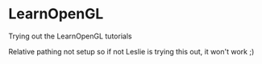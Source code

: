 # LearnOpenGL
Trying out the LearnOpenGL tutorials 

Relative pathing not setup so if not Leslie is trying this out, it won't work ;)
